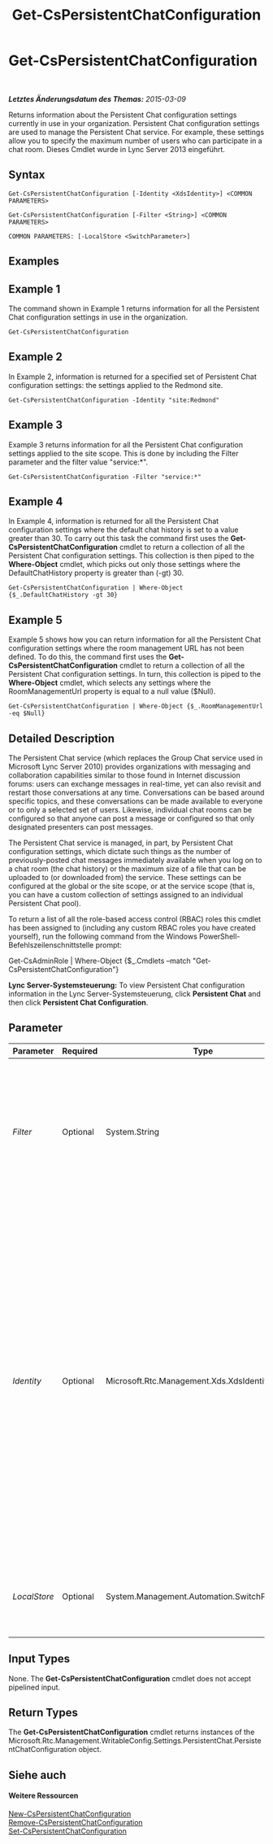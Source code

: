 ﻿---
title: Get-CsPersistentChatConfiguration
TOCTitle: Get-CsPersistentChatConfiguration
ms:assetid: a15ce45f-00cc-49af-9ef4-3991d891d37e
ms:mtpsurl: https://technet.microsoft.com/de-de/library/JJ205140(v=OCS.15)
ms:contentKeyID: 49294943
ms.date: 05/19/2016
mtps_version: v=OCS.15
ms.translationtype: HT
---

# Get-CsPersistentChatConfiguration

 

_**Letztes Änderungsdatum des Themas:** 2015-03-09_

Returns information about the Persistent Chat configuration settings currently in use in your organization. Persistent Chat configuration settings are used to manage the Persistent Chat service. For example, these settings allow you to specify the maximum number of users who can participate in a chat room. Dieses Cmdlet wurde in Lync Server 2013 eingeführt.

## Syntax

    Get-CsPersistentChatConfiguration [-Identity <XdsIdentity>] <COMMON PARAMETERS>

    Get-CsPersistentChatConfiguration [-Filter <String>] <COMMON PARAMETERS>

    COMMON PARAMETERS: [-LocalStore <SwitchParameter>]

## Examples

## Example 1

The command shown in Example 1 returns information for all the Persistent Chat configuration settings in use in the organization.

    Get-CsPersistentChatConfiguration

## Example 2

In Example 2, information is returned for a specified set of Persistent Chat configuration settings: the settings applied to the Redmond site.

    Get-CsPersistentChatConfiguration -Identity "site:Redmond"

## Example 3

Example 3 returns information for all the Persistent Chat configuration settings applied to the site scope. This is done by including the Filter parameter and the filter value "service:\*".

    Get-CsPersistentChatConfiguration -Filter "service:*"

## Example 4

In Example 4, information is returned for all the Persistent Chat configuration settings where the default chat history is set to a value greater than 30. To carry out this task the command first uses the **Get-CsPersistentChatConfiguration** cmdlet to return a collection of all the Persistent Chat configuration settings. This collection is then piped to the **Where-Object** cmdlet, which picks out only those settings where the DefaultChatHistory property is greater than (-gt) 30.

    Get-CsPersistentChatConfiguration | Where-Object {$_.DefaultChatHistory -gt 30}

## Example 5

Example 5 shows how you can return information for all the Persistent Chat configuration settings where the room management URL has not been defined. To do this, the command first uses the **Get-CsPersistentChatConfiguration** cmdlet to return a collection of all the Persistent Chat configuration settings. In turn, this collection is piped to the **Where-Object** cmdlet, which selects any settings where the RoomManagementUrl property is equal to a null value ($Null).

    Get-CsPersistentChatConfiguration | Where-Object {$_.RoomManagementUrl -eq $Null}

## Detailed Description

The Persistent Chat service (which replaces the Group Chat service used in Microsoft Lync Server 2010) provides organizations with messaging and collaboration capabilities similar to those found in Internet discussion forums: users can exchange messages in real-time, yet can also revisit and restart those conversations at any time. Conversations can be based around specific topics, and these conversations can be made available to everyone or to only a selected set of users. Likewise, individual chat rooms can be configured so that anyone can post a message or configured so that only designated presenters can post messages.

The Persistent Chat service is managed, in part, by Persistent Chat configuration settings, which dictate such things as the number of previously-posted chat messages immediately available when you log on to a chat room (the chat history) or the maximum size of a file that can be uploaded to (or downloaded from) the service. These settings can be configured at the global or the site scope, or at the service scope (that is, you can have a custom collection of settings assigned to an individual Persistent Chat pool).

To return a list of all the role-based access control (RBAC) roles this cmdlet has been assigned to (including any custom RBAC roles you have created yourself), run the following command from the Windows PowerShell-Befehlszeilenschnittstelle prompt:

Get-CsAdminRole | Where-Object {$\_.Cmdlets –match "Get-CsPersistentChatConfiguration"}

**Lync Server-Systemsteuerung:** To view Persistent Chat configuration information in the Lync Server-Systemsteuerung, click **Persistent Chat** and then click **Persistent Chat Configuration**.

## Parameter


<table>
<colgroup>
<col style="width: 25%" />
<col style="width: 25%" />
<col style="width: 25%" />
<col style="width: 25%" />
</colgroup>
<thead>
<tr class="header">
<th>Parameter</th>
<th>Required</th>
<th>Type</th>
<th>Description</th>
</tr>
</thead>
<tbody>
<tr class="odd">
<td><p><em>Filter</em></p></td>
<td><p>Optional</p></td>
<td><p>System.String</p></td>
<td><p>Enables you to use wildcards when specifying the collection (or collections) of Persistent Chat configuration settings to be returned. For example, this syntax returns all the settings configured at the service scope:</p>
<p>-Filter &quot;service:*&quot;</p>
<p>The Filter and Identity parameters cannot be used in the same command.</p></td>
</tr>
<tr class="even">
<td><p><em>Identity</em></p></td>
<td><p>Optional</p></td>
<td><p>Microsoft.Rtc.Management.Xds.XdsIdentity</p></td>
<td><p>Unique identifier for the Persistent Chat configuration settings to be returned. To return the global collection, use this syntax:</p>
<p>-Identity &quot;global&quot;</p>
<p>To return a collection of settings configured at the site scope, use syntax similar to this:</p>
<p>-Identity &quot;site:Redmond&quot;</p>
<p>To return a collection configured at the service scope, use syntax like this:</p>
<p>-Identity &quot;service:PersistentChatServer:atl-gc-001.litwareinc.com&quot;</p>
<p>Note that you cannot use wildcards with the Identity parameter.</p>
<p>If neither the Identity parameter nor the Filter parameter are included in a command then the <strong>Get-CsPersistentChatConfiguration</strong> cmdlet will return information about all the Persistent Chat configuration settings in use in your organization.</p></td>
</tr>
<tr class="odd">
<td><p><em>LocalStore</em></p></td>
<td><p>Optional</p></td>
<td><p>System.Management.Automation.SwitchParameter</p></td>
<td><p>Retrieves the Persistent Chat configuration data from the local replica of the Central Management store rather than from the Central Management store itself.</p></td>
</tr>
</tbody>
</table>


## Input Types

None. The **Get-CsPersistentChatConfiguration** cmdlet does not accept pipelined input.

## Return Types

The **Get-CsPersistentChatConfiguration** cmdlet returns instances of the Microsoft.Rtc.Management.WritableConfig.Settings.PersistentChat.PersistentChatConfiguration object.

## Siehe auch

#### Weitere Ressourcen

[New-CsPersistentChatConfiguration](new-cspersistentchatconfiguration.md)  
[Remove-CsPersistentChatConfiguration](remove-cspersistentchatconfiguration.md)  
[Set-CsPersistentChatConfiguration](set-cspersistentchatconfiguration.md)

